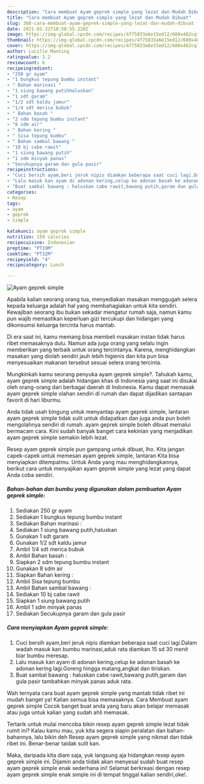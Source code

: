 ```yaml
---
description: "Cara membuat Ayam geprek simple yang lezat dan Mudah Dibuat"
title: "Cara membuat Ayam geprek simple yang lezat dan Mudah Dibuat"
slug: 368-cara-membuat-ayam-geprek-simple-yang-lezat-dan-mudah-dibuat
date: 2021-01-31T10:50:55.220Z
image: https://img-global.cpcdn.com/recipes/4f75833a6e15ed12/680x482cq70/ayam-geprek-simple-foto-resep-utama.jpg
thumbnail: https://img-global.cpcdn.com/recipes/4f75833a6e15ed12/680x482cq70/ayam-geprek-simple-foto-resep-utama.jpg
cover: https://img-global.cpcdn.com/recipes/4f75833a6e15ed12/680x482cq70/ayam-geprek-simple-foto-resep-utama.jpg
author: Lucille Manning
ratingvalue: 3.2
reviewcount: 6
recipeingredient:
- "250 gr ayam"
- "1 bungkus tepung bumbu instant"
- " Bahan marinasi "
- "1 siung bawang putihhaluskan"
- "1 sdt garam"
- "1/2 sdt kaldu jamur"
- "1/4 sdt merica bubuk"
- " Bahan basah "
- "2 sdm tepung bumbu instant"
- "8 sdm air"
- " Bahan kering "
- " Sisa tepung bumbu"
- " Bahan sambal bawang "
- "10 bj cabe rawit"
- "1 siung bawang putih"
- "1 sdm minyak panas"
- "Secukupnya garam dan gula pasir"
recipeinstructions:
- "Cuci bersih ayam,beri jeruk nipis diamkan beberapa saat cuci lagi.Dalam wadah masuk kan bumbu marinasi,aduk rata diamkan 15 sd 30 menit biar bumbu meresap."
- "Lalu masuk kan ayam di adonan kering,celup ke adonan basah ke adonan kering lagi.Goreng hingga matang,angkat dan tiriskan."
- "Buat sambal bawang : haluskan cabe rawit,bawang putih,garam dan gula pasir tambahkan minyak panas aduk rata."
categories:
- Resep
tags:
- ayam
- geprek
- simple

katakunci: ayam geprek simple 
nutrition: 159 calories
recipecuisine: Indonesian
preptime: "PT19M"
cooktime: "PT32M"
recipeyield: "4"
recipecategory: Lunch

---
```



![Ayam geprek simple](https://img-global.cpcdn.com/recipes/4f75833a6e15ed12/680x482cq70/ayam-geprek-simple-foto-resep-utama.jpg)

Apabila kalian seorang orang tua, menyediakan masakan menggugah selera kepada keluarga adalah hal yang membahagiakan untuk kita sendiri. Kewajiban seorang ibu bukan sekadar mengatur rumah saja, namun kamu pun wajib memastikan keperluan gizi tercukupi dan hidangan yang dikonsumsi keluarga tercinta harus mantab.

Di era  saat ini, kamu memang bisa membeli masakan instan tidak harus ribet memasaknya dulu. Namun ada juga orang yang selalu ingin memberikan yang terbaik untuk orang tercintanya. Karena, menghidangkan masakan yang diolah sendiri jauh lebih higienis dan kita pun bisa menyesuaikan makanan tersebut sesuai selera orang tercinta. 



Mungkinkah kamu seorang penyuka ayam geprek simple?. Tahukah kamu, ayam geprek simple adalah hidangan khas di Indonesia yang saat ini disukai oleh orang-orang dari berbagai daerah di Indonesia. Kamu dapat memasak ayam geprek simple olahan sendiri di rumah dan dapat dijadikan santapan favorit di hari liburmu.

Anda tidak usah bingung untuk menyantap ayam geprek simple, lantaran ayam geprek simple tidak sulit untuk didapatkan dan juga anda pun boleh mengolahnya sendiri di rumah. ayam geprek simple boleh dibuat memalui bermacam cara. Kini sudah banyak banget cara kekinian yang menjadikan ayam geprek simple semakin lebih lezat.

Resep ayam geprek simple pun gampang untuk dibuat, lho. Kita jangan capek-capek untuk memesan ayam geprek simple, lantaran Kita bisa menyiapkan ditempatmu. Untuk Anda yang mau menghidangkannya, berikut cara untuk menyajikan ayam geprek simple yang lezat yang dapat Anda coba sendiri.

<!--inarticleads1-->

##### Bahan-bahan dan bumbu yang digunakan dalam pembuatan Ayam geprek simple:

1. Sediakan 250 gr ayam
1. Sediakan 1 bungkus tepung bumbu instant
1. Sediakan  Bahan marinasi :
1. Sediakan 1 siung bawang putih,haluskan
1. Gunakan 1 sdt garam
1. Gunakan 1/2 sdt kaldu jamur
1. Ambil 1/4 sdt merica bubuk
1. Ambil  Bahan basah :
1. Siapkan 2 sdm tepung bumbu instant
1. Gunakan 8 sdm air
1. Siapkan  Bahan kering :
1. Ambil  Sisa tepung bumbu
1. Ambil  Bahan sambal bawang :
1. Sediakan 10 bj cabe rawit
1. Siapkan 1 siung bawang putih
1. Ambil 1 sdm minyak panas
1. Sediakan Secukupnya garam dan gula pasir




<!--inarticleads2-->

##### Cara menyiapkan Ayam geprek simple:

1. Cuci bersih ayam,beri jeruk nipis diamkan beberapa saat cuci lagi.Dalam wadah masuk kan bumbu marinasi,aduk rata diamkan 15 sd 30 menit biar bumbu meresap.
1. Lalu masuk kan ayam di adonan kering,celup ke adonan basah ke adonan kering lagi.Goreng hingga matang,angkat dan tiriskan.
1. Buat sambal bawang : haluskan cabe rawit,bawang putih,garam dan gula pasir tambahkan minyak panas aduk rata.




Wah ternyata cara buat ayam geprek simple yang mantab tidak ribet ini mudah banget ya! Kalian semua bisa memasaknya. Cara Membuat ayam geprek simple Cocok banget buat anda yang baru akan belajar memasak atau juga untuk kalian yang sudah ahli memasak.

Tertarik untuk mulai mencoba bikin resep ayam geprek simple lezat tidak rumit ini? Kalau kamu mau, yuk kita segera siapin peralatan dan bahan-bahannya, lalu bikin deh Resep ayam geprek simple yang nikmat dan tidak ribet ini. Benar-benar taidak sulit kan. 

Maka, daripada kita diam saja, yuk langsung aja hidangkan resep ayam geprek simple ini. Dijamin anda tiidak akan menyesal sudah buat resep ayam geprek simple enak sederhana ini! Selamat berkreasi dengan resep ayam geprek simple enak simple ini di tempat tinggal kalian sendiri,oke!.

